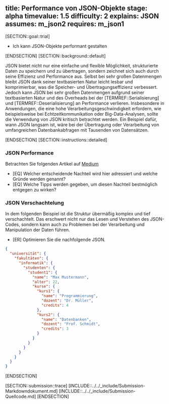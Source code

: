 title: Performance von JSON-Objekte
stage: alpha
timevalue: 1.5
difficulty: 2
explains: JSON
assumes: m_json2
requires: m_json1
---
[SECTION::goal::trial]

- Ich kann JSON-Objekte performant gestalten

[ENDSECTION]
[SECTION::background::default]

JSON bietet nicht nur eine einfache und flexible Möglichkeit, strukturierte Daten
zu speichern und zu übertragen, sondern zeichnet sich auch durch seine Effizienz
und Performance aus. Selbst bei sehr großen Datenmengen bleibt JSON dank seiner
textbasierten Natur leicht lesbar und komprimierbar, was die Speicher- und
Übertragungseffizienz verbessert.
Jedoch kann JSON bei sehr großen Datenmengen aufgrund seiner textbasierten Natur
und des Overheads bei der [TERMREF::Serialisierung] und [TERMREF::Deserialisierung] an Performance
verlieren. Insbesondere in Anwendungen, die eine hohe Verarbeitungsgeschwindigkeit erfordern,
wie beispielsweise bei Echtzeitkommunikation oder Big-Data-Analysen, sollte die
Verwendung von JSON kritisch betrachtet werden. Ein Beispiel dafür, wann JSON langsam
ist, wäre bei der Übertragung oder Verarbeitung von umfangreichen Datenbankabfragen mit
Tausenden von Datensätzen.

[ENDSECTION]
[SECTION::instructions::detailed]

### JSON Performance

Betrachten Sie folgenden Artikel auf [Medium](https://medium.com/data-science-community-srm/json-is-incredibly-slow-heres-what-s-faster-ca35d5aaf9e8)

- [EQ] Welcher entscheidende Nachteil wird hier adressiert und welche Gründe werden genannt?
- [EQ] Welche Tipps werden gegeben, um diesen Nachteil bestmöglich entgegen zu wirken?

### JSON Verschachtelung

In dem folgenden Beispiel ist die Struktur übermäßig komplex und tief verschachtelt. Das erschwert
nicht nur das Lesen und Verstehen des JSON-Codes, sondern kann auch zu Problemen bei der
Verarbeitung und Manipulation der Daten führen.

- [ER] Optimieren Sie die nachfolgende JSON.

```JSON
{
  "universität": {
    "fakultäten": {
      "informatik": {
        "studenten": {
          "student1": {
            "name": "Max Mustermann",
            "alter": 22,
            "kurse": {
              "kurs1": {
                "name": "Programmierung",
                "dozent": "Dr. Müller",
                "credits": 4
              },
              "kurs2": {
                "name": "Datenbanken",
                "dozent": "Prof. Schmidt",
                "credits": 3
              }
            }
          }
        }
      }
    }
  }
}
```

[ENDSECTION]

[SECTION::submission::trace]
[INCLUDE::../../_include/Submission-Markdowndokument.md]
[INCLUDE::../../_include/Submission-Quellcode.md]
[ENDSECTION]
